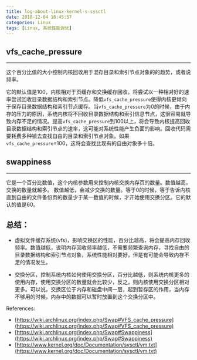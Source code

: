 ```yaml
---
title: log-about-linux-kernel-s-sysctl
date: 2018-12-04 16:45:57
categories: Linux
tags: [Linux, 系统性能调优]
---
```


## vfs_cache_pressure
------------------
这个百分比值的大小控制内核回收用于混存目录和索引节点对象的的趋势，或者说频率。

它的默认值是100，内核相对于页缓存和交换缓存回收，将尝试以一种相对好的速率尝试回收目录数据结构和索引节点。降低`vfs_cache_pressure`使得内核更倾向于保存目录数据结构和索引节点缓存。当`vfs_cache_pressure`为0的时候，由于内存的压力的原因，系统内核将不回收目录数据结构和索引信息节点，这很容易就导致内存不足的情况。提高`vfs_cache_pressure`到100以上，将会导致内核提高回收目录数据结构和索引节点的速率，这可能对系统性能产生负面的影响。回收代码需要耗费多种锁去查找自由的目录和索引节点对象。如果`vfs_cache_pressure`=100，这将会查找比现有的自由对象多十倍。


## swappiness
------------------
它是一个百分比数值，这个内核参数用来控制内核交换内存页的数量。数值越高，交换的数量就越多。
数值越低，会减少交换的数量。等于0的时候，等于告诉内核直到自由的文件备份页的数量少于某一数值的时候，才开始使用交换分区。它的默认的值是60。


## 总结：

   - 虚拟文件缓存系统(vfs)，影响交换区的性能，百分比越高，将会提高内存回收频率。数值越低，说明内存回收频率越低，不需要频繁查询内存，寻找自由的目录数据结构和索引节点对象，系统性能相对要好，但是有可能会导致内存不足的情况发生。

   - 交换分区，控制系统内核如何使用交换分区，百分比越低，则系统内核更多的使用内存，使用交换分区的数量就会比较少，反之，则内核使用交换分区相对更多。可以说，交换区位于内存和磁盘中间一层，起到暂存区的作用，当内存不够用的时候，内存中的数据可以暂时放置到这个交换分区中。

References:
- [https://wiki.archlinux.org/index.php/Swap#VFS_cache_pressure](https://wiki.archlinux.org/index.php/Swap#VFS_cache_pressure)
- [https://wiki.archlinux.org/index.php/Swap#Swappiness](https://wiki.archlinux.org/index.php/Swap#Swappiness)
- [https://www.kernel.org/doc/Documentation/sysctl/vm.txt](https://www.kernel.org/doc/Documentation/sysctl/vm.txt)